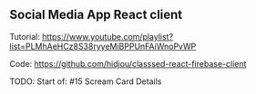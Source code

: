 ## Social Media App React client

Tutorial: https://www.youtube.com/playlist?list=PLMhAeHCz8S38ryyeMiBPPUnFAiWnoPvWP

Code: https://github.com/hidjou/classsed-react-firebase-client

TODO: Start of: #15 Scream Card Details
